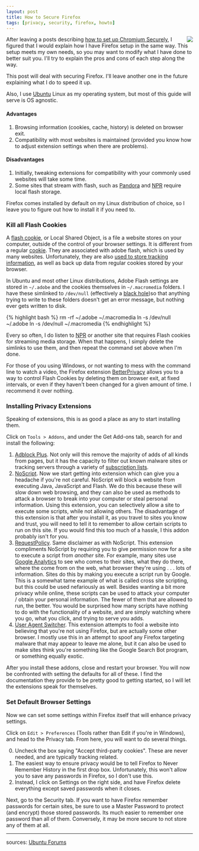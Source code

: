 ```yaml
---
layout: post
title: How to Secure Firefox
tags: [privacy, security, firefox, howto]
---
```


<img src="http://upload.wikimedia.org/wikipedia/ilo/0/0c/Firefox-logo.png" style="float:right; border: 0px" />

After leaving a posts describing [how to set up Chromium Securely](/2009/12/14/secure_chromium_setup/), I figured that I would explain how I have Firefox setup in the same way.  This setup meets my own needs, so you may want to modify what I have done to better suit you.  I'll try to explain the pros and cons of each step along the way.

This post will deal with securing Firefox.  I'll leave another one in the future explaining what I do to speed it up.

Also, I use [Ubuntu] Linux as my operating system, but most of this guide will serve is OS agnostic.

#### Advantages
1. Browsing information (cookies, cache, history) is deleted on browser exit.
2. Compatibility with most websites is maintained (provided you know how to adjust extension settings when there are problems).

#### Disadvantages
1. Initially, tweaking extensions for compatibility with your commonly used websites will take some time.
2. Some sites that stream with flash, such as [Pandora] and [NPR] require local flash storage.

Firefox comes installed by default on my Linux distribution of choice, so I leave you to figure out how to install it if you need to.

### Kill all Flash Cookies

A [flash cookie], or Local Shared Object, is a file a website stores on your computer, outside of the control of your browser settings.  It is different from a regular [cookie].  They are associated with adobe flash, which is used by many websites.  Unfortunately, they are also [used to store tracking information](http://www.wired.com/epicenter/2009/08/you-deleted-your-cookies-think-again/), as well as back up data from regular cookies stored by your browser.

In Ubuntu and most other Linux distributions, Adobe Flash settings are stored in `~/.adobe` and the cookies themselves in `~/.macromedia` folders.  I have these simlinked to `/dev/null` (effectively a [black hole])so that anything trying to write to these folders doesn't get an error message, but nothing ever gets written to disk.

{% highlight bash %}
rm -rf ~/.adobe ~/.macromedia
ln -s /dev/null ~/.adobe
ln -s /dev/null ~/.macromedia
{% endhighlight %}

Every so often, I do listen to [NPR] or another site that requires Flash cookies for streaming media storage.  When that happens, I simply delete the simlinks to use them, and then repeat the command set above when I'm done.

For those of you using Windows, or not wanting to mess with the command line to watch a video, the Firefox extension [BetterPrivacy] allows you to a way to control Flash Cookies by deleting them on browser exit, at fixed intervals, or even if they haven't been changed for a given amount of time.  I recommend it over nothing.

### Installing Privacy Extensions

Speaking of extensions, this is as good a place as any to start installing them.

Click on `Tools > Addons`, and under the Get Add-ons tab, search for and install the following:

1. [Adblock Plus](http://adblockplus.org/en/).  Not only will this remove the majority of adds of all kinds from pages, but it has the capacity to filter out known malware sites or tracking servers through a variety of [subscription lists](http://adblockplus.org/en/subscriptions).
2. [NoScript](http://noscript.net/).  Now we start getting into extension which can give you a headache if you're not careful.  NoScript will block a website from executing Java, JavaScript and Flash.  We do this because these will slow down web browsing, and they can also be used as methods to attack a browser to break into your computer or steal personal information.  Using this extension, you can selectively allow a site to execute some scripts, while not allowing others.  The disadvantage of this extension is that after you install it, as you travel to sites you know and trust, you will need to tell it to remember to allow certain scripts to run on this site.  If you would find this too much of a hassle, I this addon probably isn't for you.
3. [RequestPolicy](http://www.requestpolicy.com/).  Same disclaimer as with NoScript.  This extension compliments NoScript by requiring you to give permission now for a site to execute a script from _another_ site.  For example, many sites use [Google Analytics](http://www.google.com/analytics/) to see who comes to their sites, what they do there, where the come from on the web, what browser they're using . . . lots of information.  Sites do this by making you execute a script run by Google.  This is a somewhat tame example of what is called cross site scripting, but this could be used nefariously as well.  Besides wanting a bit more privacy while online, these scripts can be used to attack your computer / obtain your personal information.  The fewer of them that are allowed to run, the better.  You would be surprised how many scripts have nothing to do with the functionality of a website, and are simply watching where you go, what you click, and trying to serve you adds.
4. [User Agent Switcher](http://chrispederick.com/work/user-agent-switcher/).  This extension attempts to fool a website into believing that you're not using Firefox, but are actually some other browser.  I mostly use this in an attempt to spoof any Firefox targeting malware that may appear to leave me alone, but it can also be used to make sites think you're something like the Google Search Bot program, or something equally exotic.

After you install these addons, close and restart your browser.  You will now be confronted with setting the defaults for all of these.  I find the documentation they provide to be pretty good to getting started, so I will let the extensions speak for themselves.

### Set Default Browser Settings

Now we can set some settings within Firefox itself that will enhance privacy settings.

Click on `Edit > Preferences` (Tools rather than Edit if you're in Windows), and head to the Privacy tab.  From here, you will want to do several things.

0. Uncheck the box saying "Accept third-party cookies". These are never needed, and are typically tracking related.
1. The easiest way to ensure privacy would be to tell Firefox to Never Remember History in the first drop box.  Unfortunately, this won't allow you to save any passwords in Firefox, so I don't use this.
2. Instead, I click on Settings on the right side, and have Firefox delete everything except saved passwords when it closes.

Next, go to the Security tab.  If you want to have Firefox remember passwords for certain sites, be sure to use a Master Password to protect (and encrypt) those stored passwords.  Its much easier to remember one password than all of them.  Conversely, it may be more secure to not store any of them at all.

---
sources: [Ubuntu Forums](http://ubuntuforums.org/showthread.php?t=671604)

[Youtube]:http://www.youtube.com
[Firefox]:http://www.mozilla.com/firefox/
[Hulu]:http://www.hulu.com
[Pandora]:http://www.pandora.com
[NPR]:http://npr.org
[flash cookie]:http://en.wikipedia.org/wiki/Local_Shared_Object
[cookie]:http://en.wikipedia.org/wiki/HTTP_cookie
[Ubuntu]:http://www.ubuntu.com
[black hole]:http://en.wikipedia.org/wiki//dev/null
[BetterPrivacy]:https://addons.mozilla.org/en-US/firefox/addon/6623
